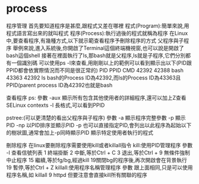 # process

程序管理 首先要知道程序是甚麼,跟程式又差在哪裡 程式(Program):簡單來說,用程式語言寫出來的就叫程式 程序(Process):執行過後的程式就稱為程序 在Linux中,要查看程序,有幾種方式,以下就示範查看程序予刪除程序的方式 父程序與子程序 舉例來說,進入系統後,你開啟了Terminal這個終端機視窗,也可以說是開啟了bash這個shell 接著在裡面執行了ls,那bash就是父程序,ls就是子程序,它們分別都有一個識別碼 可以使用ps -l來查看,用剛剛以上的範例可以看到顯示出以下(PID跟PPID都會依實際情況而不同是很正常的) PID PPID CMD 42392 42388 bash 43363 42392 ls bash的Process ID為42392,而ls的Process ID為43363且PPID(parent process ID為42392也就是bash

查看程序 ps: 參數 -aux 顯示所有包含其他使用者的詳細程序,還可以加上Z查看SELinux contexts -l 長格式,可以看到PPID

pstree:(可以更清楚的看出父程序與子程序) 參數 -a 顯示程序完整參數 -p 顯示PID -np 以PID排序並顯示PID -p  也可以直接指定PID,會列出以此程序為起始以下的樹狀圖,通常會加上-p同時顯示PID  顯示特定使用者執行的程式

刪除程序 在linux要刪除程序需要使用kill或者killall指令 kill:使用PID管理程序 參數 -l 查看信號列表 1 終端掛斷 2 中斷,等於Ctrl + C 3 退出,等於Ctrl +
9 無條件強制中止程序 15 繼續,等於fg/bg,經過kill 19關閉bg的程序後,再次開啟會在背景執行 19 暫停,等於Ctrl + Z killall:使用程序名稱管理程序 參數 跟上面相同,只是可以使用程序名稱,如 killall 9 httpd 但要注意會直接kill所有關聯的程序